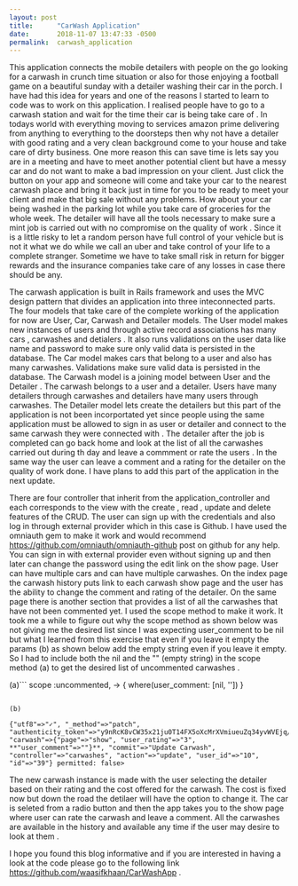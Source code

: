 ```yaml
---
layout: post
title:      "CarWash Application"
date:       2018-11-07 13:47:33 -0500
permalink:  carwash_application
---
```



This application connects the mobile detailers with people on the go looking for a carwash in crunch time situation or also for those enjoying a football game on a beautiful sunday with a detailer washing their car in the porch. I have had this idea for years and one of the reasons I started to learn to code was to work on this application. I realised people have to go to a carwash station and wait for the time their car is being take care of . In todays world with everything moving to services amazon prime delivering from anything to everything to the doorsteps then why not have a detailer with good rating and a very clean background come to your house and take care of dirty business. One more reason this can save time is lets say you are in a meeting and have to meet another potential client but have a messy car and do not want to make a bad impression on your client. Just click the button on your app and someone will come and take your car to the nearest carwash place and bring it back just in time for you to be ready to meet your client and make that big sale without any problems. How about your car being washed in the parking lot while you take care of groceries for the whole week. The detailer will have all the tools necessary to make sure a mint job is carried out with no compromise on the quality of work . Since it is a little risky to let a random person have full control of your vehicle but is not it what we do while we call an uber and take control of your life to a complete stranger. Sometime we have to take small risk in return for bigger rewards and the insurance companies take care of any losses in case there should be any. 

The carwash application is built in Rails framework and uses the MVC design pattern that divides an application into three inteconnected parts. The four models that take care of the complete working of the application for now are User, Car, Carwash and Detailer models. The User model makes new instances of users and  through active record associations has many cars , carwashes and detialers . It also runs validations on the user data like name and password to make sure only valid data is persisted in the database. The Car model makes cars that belong to a user and also has many carwashes. Validations make sure valid data is persisted in the database. The Carwash model is a joining model between User and the Detailer . The carwash belongs to a user and a detailer. Users have many detailers through carwashes and detailers have many users through carwashes. The Detailer model lets create the detailers but this part of the application is not been incorportated yet since people using the same application must be allowed to sign in as user or detailer and connect to the same carwash they were connected with . The detailer after the job is completed can go back home and look at the list of all the carwashes carried out during th day and leave a commment or rate the users . In the same way the user can leave a comment and a rating for the detailer on the quality of work done. I have plans to add this part of the application in the next update. 

There are four controller that inherit from the application_controller and each corresponds to the view with the create , read , update and delete features of the CRUD. The user can sign up with the credentials and also log in through external provider which in this case is Github. I have used the omniauth gem to make it work and would recommend
https://github.com/omniauth/omniauth-github post on github for any help. You can sign in with external provider even without signing up and then later can change the password using the edit link on the show page. User can have multiple cars and can have multiple carwashes. On the index page the carwash history puts link to each carwash show page and the user has the ability to change the comment and rating of the detailer. On the same page there is another section that provides a list of all the carwashes that have not been commented yet. I used the scope method to make it work. It took me a while to figure out why the scope method as shown below was not giving me the desired list since I was expecting user_comment to be nil but what I learned from this exercise that even if you leave it empty the params (b) as shown below add the empty string even if you leave it empty. So I had to include both the nil and the "" (empty string) in the scope method (a)  to get the desired list of uncommented carwashes .

(a)```
scope :uncommented, -> { where(user_comment: [nil, '']) }

```

(b)

{"utf8"=>"✓", "_method"=>"patch", "authenticity_token"=>"y9nRcK8vCW35x21ju0T14FX5oXcMrXVmiueuZq34yvWVEjq/q/l57gOyVVrYiQ0HX/TtGa1zxKr13YEy+4edIw==",
"carwash"=>{"page"=>"show", "user_rating"=>"3", **"user_comment"=>""}**, "commit"=>"Update Carwash", "controller"=>"carwashes", "action"=>"update", "user_id"=>"10", "id"=>"39"} permitted: false>

```
The new carwash instance is made with the user selecting the detailer based on their rating and the cost offered for the carwash. The cost is fixed now but down the road the detilaer will have the option to change it. The car is seleted from a radio button and then the app takes you to the show page where user can rate the carwash and leave a comment. All the carwashes are available in the history and available any time if the user may desire to look at them . 

I hope you found this blog informative and if you are interested in having a look at the code please go to the following link 
https://github.com/waasifkhaan/CarWashApp . 








